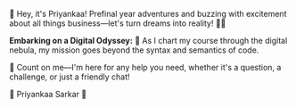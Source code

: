 👋 Hey, it's Priyankaa! Prefinal year adventures and buzzing with excitement about all things business—let's turn dreams into reality! 🌱🚀

**Embarking on a Digital Odyssey:** 🚀
As I chart my course through the digital nebula, my mission goes beyond the syntax and semantics of code. 

🌟 Count on me—I'm here for any help you need, whether it's a question, a challenge, or just a friendly chat!

🚀 Priyankaa Sarkar 🌟


<!---
p21211/p21211 is a ✨ special ✨ repository because its `README.md` (this file) appears on your GitHub profile.
You can click the Preview link to take a look at your changes.
--->
